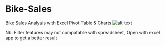 # Bike-Sales
Bike Sales Analysis with Excel Pivot Table &amp; Charts
![alt text](http://url/to/img.png](https://github.com/hridayanikaruna/Bike-Sales/tree/main/visualixation.png))

Nb: Filter features may not compatable with spreadsheet, Open with excel app to get a better result
